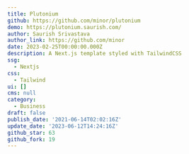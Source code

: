 ```yaml
---
title: Plutonium
github: https://github.com/minor/plutonium
demo: https://plutonium.saurish.com/
author: Saurish Srivastava
author_link: https://github.com/minor
date: 2023-02-25T00:00:00.000Z
description: A Next.js template styled with TailwindCSS
ssg:
  - Nextjs
css:
  - Tailwind
ui: []
cms: null
category:
  - Business
draft: false
publish_date: '2021-06-14T02:02:16Z'
update_date: '2023-06-12T14:24:16Z'
github_star: 63
github_fork: 19
---
```

